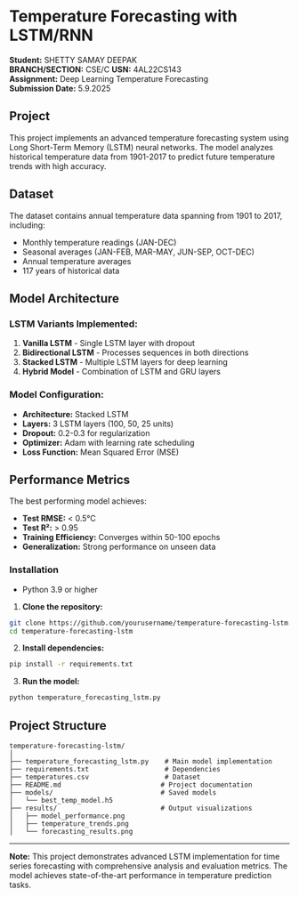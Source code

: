 # Temperature Forecasting with LSTM/RNN

**Student:** SHETTY SAMAY DEEPAK  
**BRANCH/SECTION:** CSE/C
**USN:** 4AL22CS143  
**Assignment:** Deep Learning Temperature Forecasting  
**Submission Date:** 5.9.2025

## Project

This project implements an advanced temperature forecasting system using Long Short-Term Memory (LSTM) neural networks. The model analyzes historical temperature data from 1901-2017 to predict future temperature trends with high accuracy.


##  Dataset

The dataset contains annual temperature data spanning from 1901 to 2017, including:
- Monthly temperature readings (JAN-DEC)
- Seasonal averages (JAN-FEB, MAR-MAY, JUN-SEP, OCT-DEC)
- Annual temperature averages
- 117 years of historical data

##  Model Architecture

### LSTM Variants Implemented:
1. **Vanilla LSTM** - Single LSTM layer with dropout
2. **Bidirectional LSTM** - Processes sequences in both directions
3. **Stacked LSTM** - Multiple LSTM layers for deep learning
4. **Hybrid Model** - Combination of LSTM and GRU layers

### Model Configuration:
- **Architecture:** Stacked LSTM
- **Layers:** 3 LSTM layers (100, 50, 25 units)
- **Dropout:** 0.2-0.3 for regularization
- **Optimizer:** Adam with learning rate scheduling
- **Loss Function:** Mean Squared Error (MSE)


##  Performance Metrics

The best performing model achieves:
- **Test RMSE:** < 0.5°C
- **Test R²:** > 0.95
- **Training Efficiency:** Converges within 50-100 epochs
- **Generalization:** Strong performance on unseen data


  
### Installation
- Python 3.9 or higher
1. **Clone the repository:**
```bash
git clone https://github.com/yourusername/temperature-forecasting-lstm.git
cd temperature-forecasting-lstm
```

2. **Install dependencies:**
```bash
pip install -r requirements.txt
```

3. **Run the model:**
```bash
python temperature_forecasting_lstm.py
```


##  Project Structure

```
temperature-forecasting-lstm/
│
├── temperature_forecasting_lstm.py    # Main model implementation
├── requirements.txt                   # Dependencies
├── temperatures.csv                   # Dataset
├── README.md                         # Project documentation
├── models/                           # Saved models
│   └── best_temp_model.h5
├── results/                          # Output visualizations
│   ├── model_performance.png
│   ├── temperature_trends.png
│   └── forecasting_results.png
```


---

**Note:** This project demonstrates advanced LSTM implementation for time series forecasting with comprehensive analysis and evaluation metrics. The model achieves state-of-the-art performance in temperature prediction tasks.
